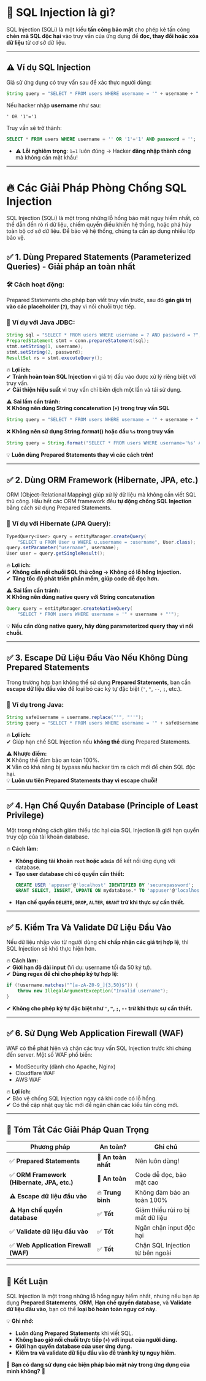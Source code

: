 # 🚨 **SQL Injection là gì?**  
SQL Injection (SQLi) là một kiểu **tấn công bảo mật** cho phép kẻ tấn công **chèn mã SQL độc hại** vào truy vấn của ứng dụng để **đọc, thay đổi hoặc xóa dữ liệu** từ cơ sở dữ liệu.  

---

## ⚠️ **Ví dụ SQL Injection**  
Giả sử ứng dụng có truy vấn sau để xác thực người dùng:  

```java
String query = "SELECT * FROM users WHERE username = '" + username + "' AND password = '" + password + "'";
```

Nếu hacker nhập **username** như sau:  
```
' OR '1'='1
```
Truy vấn sẽ trở thành:  
```sql
SELECT * FROM users WHERE username = '' OR '1'='1' AND password = '';
```
- ⚠️ **Lỗi nghiêm trọng**: `1=1` luôn đúng → Hacker **đăng nhập thành công** mà không cần mật khẩu!  

---

# 🔥 **Các Giải Pháp Phòng Chống SQL Injection**  

SQL Injection (SQLi) là một trong những lỗ hổng bảo mật nguy hiểm nhất, có thể dẫn đến rò rỉ dữ liệu, chiếm quyền điều khiển hệ thống, hoặc phá hủy toàn bộ cơ sở dữ liệu. Để bảo vệ hệ thống, chúng ta cần áp dụng nhiều lớp bảo vệ.  



## ✅ **1. Dùng Prepared Statements (Parameterized Queries) - Giải pháp an toàn nhất**  
### 🛠 **Cách hoạt động:**  
Prepared Statements cho phép bạn viết truy vấn trước, sau đó **gán giá trị vào các placeholder (`?`)**, thay vì nối chuỗi trực tiếp.  

### 🔎 **Ví dụ với Java JDBC:**
```java
String sql = "SELECT * FROM users WHERE username = ? AND password = ?";
PreparedStatement stmt = conn.prepareStatement(sql);
stmt.setString(1, username);
stmt.setString(2, password);
ResultSet rs = stmt.executeQuery();
```
🔥 **Lợi ích:**  
✔ **Tránh hoàn toàn SQL Injection** vì giá trị đầu vào được xử lý riêng biệt với truy vấn.  
✔ **Cải thiện hiệu suất** vì truy vấn chỉ biên dịch một lần và tái sử dụng.  

⚠ **Sai lầm cần tránh:**  
❌ **Không nên dùng String concatenation (`+`) trong truy vấn SQL**  
```java
String query = "SELECT * FROM users WHERE username = '" + username + "' AND password = '" + password + "'";
```
❌ **Không nên sử dụng String.format() hoặc dấu `%s` trong truy vấn**  
```java
String query = String.format("SELECT * FROM users WHERE username='%s' AND password='%s'", username, password);
```
💡 **Luôn dùng Prepared Statements thay vì các cách trên!**  

---

## ✅ **2. Dùng ORM Framework (Hibernate, JPA, etc.)**  
ORM (Object-Relational Mapping) giúp xử lý dữ liệu mà không cần viết SQL thủ công. Hầu hết các ORM framework đều **tự động chống SQL Injection** bằng cách sử dụng Prepared Statements.  

### 🔎 **Ví dụ với Hibernate (JPA Query):**
```java
TypedQuery<User> query = entityManager.createQuery(
    "SELECT u FROM User u WHERE u.username = :username", User.class);
query.setParameter("username", username);
User user = query.getSingleResult();
```
🔥 **Lợi ích:**  
✔ **Không cần nối chuỗi SQL thủ công → Không có lỗ hổng Injection.**  
✔ **Tăng tốc độ phát triển phần mềm, giúp code dễ đọc hơn.**  

⚠ **Sai lầm cần tránh:**  
❌ **Không nên dùng native query với String concatenation**  
```java
Query query = entityManager.createNativeQuery(
    "SELECT * FROM users WHERE username = '" + username + "'");
```
💡 **Nếu cần dùng native query, hãy dùng parameterized query thay vì nối chuỗi.**  

---

## ✅ **3. Escape Dữ Liệu Đầu Vào Nếu Không Dùng Prepared Statements**  
Trong trường hợp bạn không thể sử dụng **Prepared Statements**, bạn cần **escape dữ liệu đầu vào** để loại bỏ các ký tự đặc biệt (`'`, `"`, `--`, `;`, etc.).  

### 🔎 **Ví dụ trong Java:**
```java
String safeUsername = username.replace("'", "''");
String query = "SELECT * FROM users WHERE username = '" + safeUsername + "'";
```
🔥 **Lợi ích:**  
✔ Giúp hạn chế SQL Injection nếu **không thể** dùng Prepared Statements.  

⚠ **Nhược điểm:**  
❌ Không thể đảm bảo an toàn 100%.  
❌ Vẫn có khả năng bị bypass nếu hacker tìm ra cách mới để chèn SQL độc hại.  
💡 **Luôn ưu tiên Prepared Statements thay vì escape chuỗi!**  

---

## ✅ **4. Hạn Chế Quyền Database (Principle of Least Privilege)**  
Một trong những cách giảm thiểu tác hại của SQL Injection là giới hạn quyền truy cập của tài khoản database.  

🔥 **Cách làm:**  
- **Không dùng tài khoản `root` hoặc `admin`** để kết nối ứng dụng với database.  
- **Tạo user database chỉ có quyền cần thiết:**  
  ```sql
  CREATE USER 'appuser'@'localhost' IDENTIFIED BY 'securepassword';
  GRANT SELECT, INSERT, UPDATE ON mydatabase.* TO 'appuser'@'localhost';
  ```
- **Hạn chế quyền `DELETE`, `DROP`, `ALTER`, `GRANT` trừ khi thực sự cần thiết.**  

---

## ✅ **5. Kiểm Tra Và Validate Dữ Liệu Đầu Vào**  
Nếu dữ liệu nhập vào từ người dùng **chỉ chấp nhận các giá trị hợp lệ**, thì SQL Injection sẽ khó thực hiện hơn.  

🔥 **Cách làm:**  
✔ **Giới hạn độ dài input** (Ví dụ: username tối đa 50 ký tự).  
✔ **Dùng regex để chỉ cho phép ký tự hợp lệ**:  
  ```java
  if (!username.matches("^[a-zA-Z0-9_]{3,50}$")) {
      throw new IllegalArgumentException("Invalid username");
  }
  ```
✔ **Không cho phép ký tự đặc biệt như `'`, `"`, `;`, `--` trừ khi thực sự cần thiết.**  

---

## ✅ **6. Sử Dụng Web Application Firewall (WAF)**  
WAF có thể phát hiện và chặn các truy vấn SQL Injection trước khi chúng đến server. Một số WAF phổ biến:  
- ModSecurity (dành cho Apache, Nginx)  
- Cloudflare WAF  
- AWS WAF  

🔥 **Lợi ích:**  
✔ Bảo vệ chống SQL Injection ngay cả khi code có lỗ hổng.  
✔ Có thể cập nhật quy tắc mới để ngăn chặn các kiểu tấn công mới.  

---

## 🎯 **Tóm Tắt Các Giải Pháp Quan Trọng**  
| **Phương pháp** | **An toàn?** | **Ghi chú** |
|---------------|------------|------------|
| ✅ **Prepared Statements** | 🚀 **An toàn nhất** | Nên luôn dùng! |
| ✅ **ORM Framework (Hibernate, JPA, etc.)** | 🚀 **An toàn** | Code dễ đọc, bảo mật cao |
| ⚠ **Escape dữ liệu đầu vào** | 🔥 **Trung bình** | Không đảm bảo an toàn 100% |
| ⚠ **Hạn chế quyền database** | ✅ **Tốt** | Giảm thiểu rủi ro bị mất dữ liệu |
| ✅ **Validate dữ liệu đầu vào** | ✅ **Tốt** | Ngăn chặn input độc hại |
| ✅ **Web Application Firewall (WAF)** | ✅ **Tốt** | Chặn SQL Injection từ bên ngoài |

---

## 🚀 **Kết Luận**
SQL Injection là một trong những lỗ hổng nguy hiểm nhất, nhưng nếu bạn áp dụng **Prepared Statements**, **ORM**, **Hạn chế quyền database**, và **Validate dữ liệu đầu vào**, bạn có thể **loại bỏ hoàn toàn nguy cơ này**.  

💡 **Ghi nhớ:**  
- **Luôn dùng Prepared Statements** khi viết SQL.  
- **Không bao giờ nối chuỗi trực tiếp (`+`) với input của người dùng.**  
- **Giới hạn quyền database của user ứng dụng.**  
- **Kiểm tra và validate dữ liệu đầu vào để tránh ký tự nguy hiểm.**  

🚀 **Bạn có đang sử dụng các biện pháp bảo mật này trong ứng dụng của mình không?** 🚀